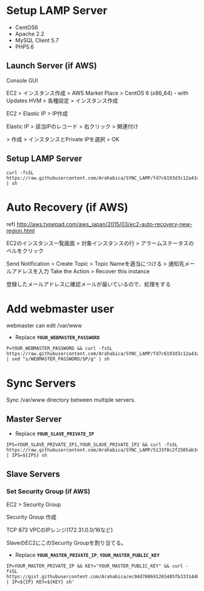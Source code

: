 # Setup LAMP Server

* CentOS6
* Apache 2.2
* MySQL Client 5.7
* PHP5.6

## Launch Server (if AWS)
Console GUI

EC2 > インスタンス作成 > AWS Market Place > CentOS 6 (x86_64) - with Updates HVM > 各種設定 > インスタンス作成

EC2 > Elastic IP > IP作成

Elastic IP > 該当IPのレコード > 右クリック > 関連付け

\> 作成 > インスタンスとPrivate IPを選択 > OK

## Setup LAMP Server

```
curl -fsSL https://raw.githubusercontent.com/Arahabica/SYNC_LAMP/fd7c6193d3c12a43a4815dc6ab333561201f34ec/setup_lamp.sh | sh
```

# Auto Recovery  (if AWS)

ref) http://aws.typepad.com/aws_japan/2015/03/ec2-auto-recovery-new-region.html

EC2のインスタンス一覧画面 > 対象インスタンスの行 > アラームステータスのベルをクリック

Send Notification > Create Topic > Topic Nameを適当につける > 通知先メールアドレスを入力
Take the Action > Recover this instance

登録したメールアドレスに確認メールが届いているので、処理をする


# Add webmaster user

webmaster can edit /var/www

* Replace **`YOUR_WEBMASTER_PASSWORD`**
```
P=YOUR_WEBMASTER_PASSWORD && curl -fsSL https://raw.githubusercontent.com/Arahabica/SYNC_LAMP/fd7c6193d3c12a43a4815dc6ab333561201f34ec/add_webmaster.sh | sed "s/WEBMASTER_PASSWORD/$P/g" | sh
```

# Sync Servers

Sync /var/www directory between multiple servers.

## Master Server

* Replace **`YOUR_SLAVE_PRIVATE_IP`**
```
IPS=YOUR_SLAVE_PRIVATE_IP1,YOUR_SLAVE_PRIVATE_IP2 && curl -fsSL https://raw.githubusercontent.com/Arahabica/SYNC_LAMP/5133f8c2f2505ab3445631ed56dd9db362ebea07/sync_master.sh | IPS=${IPS} sh
```
## Slave Servers

### Set Security Group (if AWS)
EC2 > Security Group

Security Group 作成

TCP 873 VPCのIPレンジ(172.31.0.0/16など)

SlaveのEC2にこのSecurity Groupを割り当てる。


* Replace **`YOUR_MASTER_PRIVATE_IP`**, **`YOUR_MASTER_PUBLIC_KEY`**

```
IP=YOUR_MASTER_PRIVATE_IP && KEY="YOUR_MASTER_PUBLIC_KEY" && curl -fsSL https://gist.githubusercontent.com/Arahabica/ec9dd780691265485fb333144bba5c1b/raw/e0a2d7dcba194e2430c0b9a06264c861ee92d031/sync_slave.sh | IP=${IP} KEY=${KEY} sh'
```
